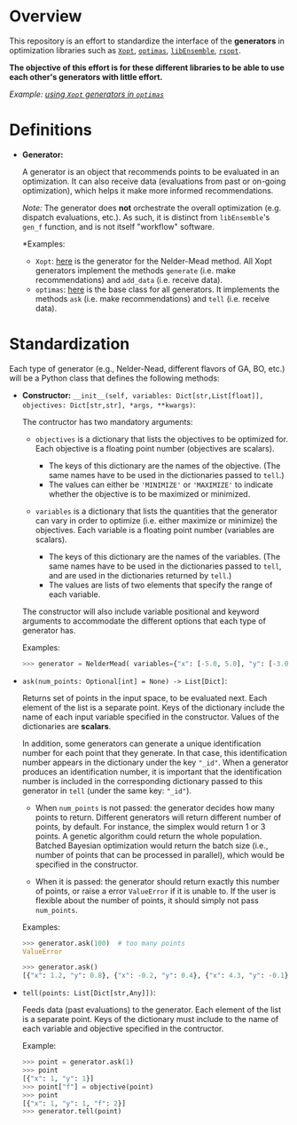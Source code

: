 # Overview

This repository is an effort to standardize the interface of the **generators** in optimization libraries such as [`Xopt`](https://github.com/ChristopherMayes/Xopt), [`optimas`](https://github.com/optimas-org/optimas), [`libEnsemble`](https://github.com/Libensemble/libensemble), [`rsopt`](https://github.com/radiasoft/rsopt).

**The objective of this effort is for these different libraries to be able to use each other's generators with little effort.**

*Example: [using `Xopt` generators in `optimas`](https://github.com/optimas-org/optimas/pull/151)*

# Definitions

- **Generator:**

  A generator is an object that recommends points to be evaluated in an optimization. It can also receive data (evaluations from past or on-going optimization), which helps it make more informed recommendations.

  *Note:* The generator does **not** orchestrate the overall optimization (e.g. dispatch evaluations, etc.). As such, it is distinct from `libEnsemble`'s `gen_f` function, and is not itself "workflow" software.

  *Examples:
    - `Xopt`: [here](https://github.com/ChristopherMayes/Xopt/blob/main/xopt/generators/scipy/neldermead.py#L64) is the generator for the Nelder-Mead method. All Xopt generators implement the methods `generate` (i.e. make recommendations) and `add_data` (i.e. receive data).
    - `optimas`: [here](https://github.com/optimas-org/optimas/blob/main/optimas/generators/base.py#L27) is the base class for all generators. It implements the methods `ask` (i.e. make recommendations) and `tell` (i.e. receive data).

# Standardization

Each type of generator (e.g., Nelder-Nead, different flavors of GA, BO, etc.) will be a Python class that defines the following methods:

- **Constructor:**
  `__init__(self, variables: Dict[str,List[float]], objectives: Dict[str,str], *args, **kwargs)`:

  The contructor has two mandatory arguments:

  - `objectives` is a dictionary that lists the objectives to be optimized for. Each objective is a floating point number (objectives are scalars).
    - The keys of this dictionary are the names of the objective. (The same names have to be used in the dictionaries passed to `tell`.)
    - The values can either be `'MINIMIZE'` or `'MAXIMIZE'` to indicate whether the objective is to be maximized or minimized.

  - `variables` is a dictionary that lists the quantities that the generator can vary in order to optimize (i.e. either maximize or minimize) the objectives. Each variable is a floating point number (variables are scalars).
    - The keys of this dictionary are the names of the variables. (The same names have to be used in the dictionaries passed to `tell`, and are used in the dictionaries returned by `tell`.)
    - The values are lists of two elements that specify the range of each variable.

  The constructor will also include variable positional and keyword arguments to
  accommodate the different options that each type of generator has.

  Examples:

    ```python
    >>> generator = NelderMead( variables={"x": [-5.0, 5.0], "y": [-3.0, 2.0]}, objectives={"f": "MAXIMIZE"})
    ```

- `ask(num_points: Optional[int] = None) -> List[Dict]`:

  Returns set of points in the input space, to be evaluated next. Each element of the list is a separate point.
  Keys of the dictionary include the name of each input variable specified in the constructor. Values of the dictionaries are **scalars**.

  In addition, some generators can generate a unique identification number for each point that they generate. In that case, this identification number appears in the dictionary under the key `"_id"`.
  When a generator produces an identification number, it is important that the identification number is included in the corresponding dictionary passed to this generator in `tell` (under the same key: `"_id"`).

  - When `num_points` is not passed: the generator decides how many points to return.
    Different generators will return different number of points, by default. For instance, the simplex would return 1 or 3 points. A genetic algorithm could return the whole population. Batched Bayesian optimization would return the batch size (i.e., number of points that can be processed in parallel), which would be specified in the constructor.

  - When it is passed: the generator should return exactly this number of points, or raise a error ``ValueError`` if it is unable to. If the user is flexible about the number of points, it should simply not pass `num_points`.

  Examples:

    ```python
    >>> generator.ask(100)  # too many points
    ValueError
    ```

    ```python
    >>> generator.ask()
    [{"x": 1.2, "y": 0.8}, {"x": -0.2, "y": 0.4}, {"x": 4.3, "y": -0.1}]
    ```

- `tell(points: List[Dict[str,Any]])`:

  Feeds data (past evaluations) to the generator. Each element of the list is a separate point. Keys of the dictionary must include to the name of each variable and objective specified in the contructor.

  Example:

  ```python
  >>> point = generator.ask(1)
  >>> point
  [{"x": 1, "y": 1}]
  >>> point["f"] = objective(point)
  >>> point
  [{"x": 1, "y": 1, "f": 2}]
  >>> generator.tell(point)
  ```
